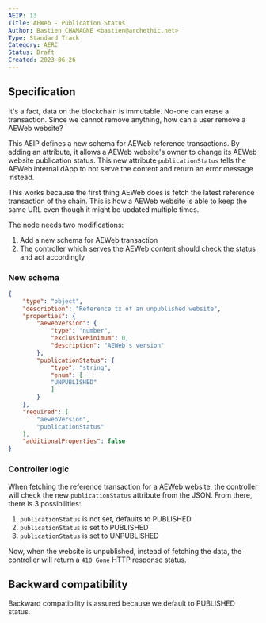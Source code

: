 ```yaml
---
AEIP: 13
Title: AEWeb - Publication Status
Author: Bastien CHAMAGNE <bastien@archethic.net>
Type: Standard Track
Category: AERC
Status: Draft
Created: 2023-06-26
---
```


## Specification
It's a fact, data on the blockchain is immutable. No-one can erase a transaction. 
Since we cannot remove anything, how can a user remove a AEWeb website? 

This AEIP defines a new schema for AEWeb reference transactions. By adding an attribute, it allows a AEWeb website's owner to change its AEWeb website publication status. This new attribute `publicationStatus` tells the AEWeb internal dApp to not serve the content and return an error message instead.

This works because the first thing AEWeb does is fetch the latest reference transaction of the chain. This is how a AEWeb website is able to keep the same URL even though it might be updated multiple times. 

The node needs two modifications:

1. Add a new schema for AEWeb transaction
1. The controller which serves the AEWeb content should check the status and act accordingly

### New schema
```json
{
    "type": "object",
    "description": "Reference tx of an unpublished website",
    "properties": {
        "aewebVersion": {
            "type": "number",
            "exclusiveMinimum": 0,
            "description": "AEWeb's version"
        },
        "publicationStatus": {
            "type": "string",
            "enum": [
            "UNPUBLISHED"
            ]
        }
    },
    "required": [
        "aewebVersion",
        "publicationStatus"
    ],
    "additionalProperties": false
}
```

### Controller logic

When fetching the reference transaction for a AEWeb website, the controller will check the new `publicationStatus` attribute from the JSON. From there, there is 3 possibilities: 

1. `publicationStatus` is not set, defaults to PUBLISHED
1. `publicationStatus` is set to PUBLISHED
1. `publicationStatus` is set to UNPUBLISHED

Now, when the website is unpublished, instead of fetching the data, the controller will return a `410 Gone` HTTP response status.
  

## Backward compatibility

Backward compatibility is assured because we default to PUBLISHED status.